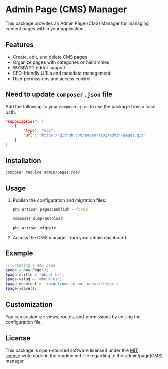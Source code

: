 # Admin Page (CMS) Manager

This package provides an Admin Page (CMS) Manager for managing content pages within your application.

## Features

- Create, edit, and delete CMS pages
- Organize pages with categories or hierarchies
- WYSIWYG editor support
- SEO-friendly URLs and metadata management
- User permissions and access control

## Need to update `composer.json` file

Add the following to your `composer.json` to use the package from a local path:

```json
"repositories": [
    {
        "type": "vcs",
        "url": "https://github.com/pavanraj92/admin-pages.git"
    }
]
```

## Installation

```bash
composer require admin/pages:@dev
```

## Usage

1. Publish the configuration and migration files:
    ```bash
    php artisan pages:publish --force

    composer dump-autoload
    
    php artisan migrate
    ```
2. Access the CMS manager from your admin dashboard.

## Example

```php
// Creating a new page
$page = new Page();
$page->title = 'About Us';
$page->slug = 'about-us';
$page->content = '<p>Welcome to our website!</p>';
$page->save();
```

## Customization

You can customize views, routes, and permissions by editing the configuration file.

## License

This package is open-sourced software licensed under the [MIT license](LICENSE).write code in the readme.md file regarding to the admin/page(CMS) manager
